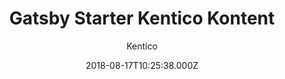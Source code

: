 ---
title: Gatsby Starter Kentico Kontent
github: https://github.com/Kentico/gatsby-starter-kontent
demo: https://gatsby-starter-kontent.netlify.app
author: Kentico
ssg:
  - Gatsby
cms:
  - Kontent
date: 2018-08-17T10:25:38.000Z
description: Gatsby starter site with Kentico Kontent.
draft: true
publish_date: '2018-08-17T10:25:38Z'
update_date: '2022-09-13T14:38:34Z'
github_star: 16
github_fork: 23
---